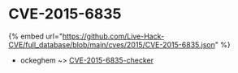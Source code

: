 # CVE-2015-6835
{% embed url="https://github.com/Live-Hack-CVE/full_database/blob/main/cves/2015/CVE-2015-6835.json" %}

* ockeghem ~> [CVE-2015-6835-checker](https://www.alice-snow.ru/2015/database/cve-2015-6835/cve-2015-6835-checker-ockeghem)